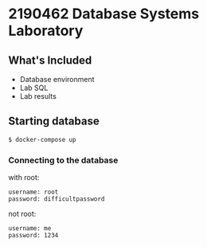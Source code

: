 # 2190462 Database Systems Laboratory

## What's Included

- Database environment
- Lab SQL
- Lab results

## Starting database

```sh
$ docker-compose up
```

### Connecting to the database

with root:

```
username: root
password: difficultpassword
```

not root:

```
username: me
password: 1234
```
